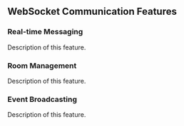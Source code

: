 ## WebSocket Communication Features

### Real-time Messaging
Description of this feature.

### Room Management
Description of this feature.

### Event Broadcasting
Description of this feature.

